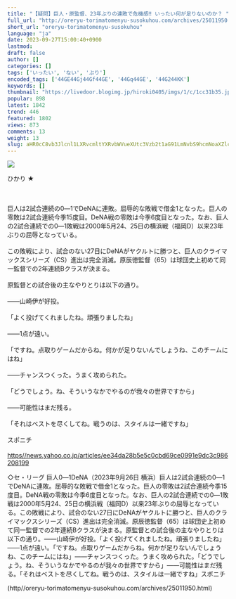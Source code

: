```yaml
---
title: "【疑問】巨人・原監督、23年ぶりの連敗で危機感‼ いったい何が足りないのか？ "
full_url: "http://oreryu-torimatomenyu-susokuhou.com/archives/25011950.html"
short_url: "oreryu-torimatomenyu-susokuhou"
language: "ja"
date: 2023-09-27T15:00:40+0900
lastmod: 
draft: false
author: []
categories: []
tags: ['いったい', 'ない', 'ぶり']
encoded_tags: ['44GE44Gj44Gf44GE', '44Gq44GE', '44G244KK']
keywords: []
thumbnail: "https://livedoor.blogimg.jp/hiroki0405/imgs/1/c/1cc31b35.jpg"
popular: 898
latest: 1842
trend: 446
featured: 1802
views: 873
comments: 13
weight: 13
slug: aHR0cC8vb3Jlcnl1LXRvcmltYXRvbWVueXUtc3Vzb2t1aG91LmNvbS9hcmNoaXZlcy8yNTAxMTk1MC5odG1s
---
```


![](https://livedoor.blogimg.jp/hiroki0405/imgs/1/c/1cc31b35.jpg)

<div><p>ひかり ★ </p><br> <br> 巨人は2試合連続の0―1でDeNAに連敗。屈辱的な敗戦で借金1となった。巨人の零敗は2試合連続今季15度目。DeNA戦の零敗は今季6度目となった。なお、巨人の2試合連続での0―1敗戦は2000年5月24、25日の横浜戦（福岡D）以来23年ぶりの屈辱となっている。 <br> <br> この敗戦により、試合のない27日にDeNAがヤクルトに勝つと、巨人のクライマックスシリーズ（CS）進出は完全消滅。原辰徳監督（65）は球団史上初めて同一監督での2年連続Bクラスが決まる。 <br> <br> 原監督との試合後の主なやりとりは以下の通り。 <br> <br> ――山崎伊が好投。 <br> <br> 「よく投げてくれましたね。頑張りましたね」 <br> <br> ――1点が遠い。 <br> <br> 「ですね。点取りゲームだからね。何かが足りないんでしょうね、このチームにはね」 <br> <br> ――チャンスつくった。うまく攻められた。 <br> <br> 「どうでしょう。ね、そういうなかでやるのが我々の世界ですから」 <br> <br> ――可能性はまだ残る。 <br> <br> 「それはベストを尽くしてね。戦うのは、スタイルは一緒ですね」 <br> <br> スポニチ <br> <br> <a target='_blank' href='https//news.yahoo.co.jp/articles/ee34da28b5e5c0cbd69ce0991e9dc3c986208199'>https//news.yahoo.co.jp/articles/ee34da28b5e5c0cbd69ce0991e9dc3c986208199</a> <p>◇セ・リーグ 巨人0―1DeNA（2023年9月26日 横浜）巨人は2試合連続の0―1でDeNAに連敗。屈辱的な敗戦で借金1となった。巨人の零敗は2試合連続今季15度目。DeNA戦の零敗は今季6度目となった。なお、巨人の2試合連続での0―1敗戦は2000年5月24、25日の横浜戦（福岡D）以来23年ぶりの屈辱となっている。この敗戦により、試合のない27日にDeNAがヤクルトに勝つと、巨人のクライマックスシリーズ（CS）進出は完全消滅。原辰徳監督（65）は球団史上初めて同一監督での2年連続Bクラスが決まる。原監督との試合後の主なやりとりは以下の通り。――山崎伊が好投。「よく投げてくれましたね。頑張りましたね」――1点が遠い。「ですね。点取りゲームだからね。何かが足りないんでしょうね、このチームにはね」――チャンスつくった。うまく攻められた。「どうでしょう。ね、そういうなかでやるのが我々の世界ですから」――可能性はまだ残る。「それはベストを尽くしてね。戦うのは、スタイルは一緒ですね」スポニチ</p></div>

(http//oreryu-torimatomenyu-susokuhou.com/archives/25011950.html)
